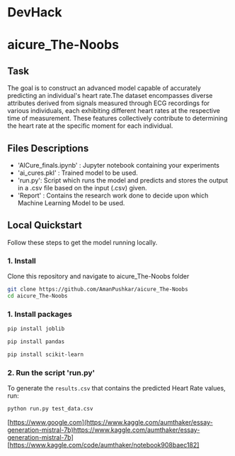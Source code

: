 # DevHack
# aicure_The-Noobs


## Task
The goal is to construct an advanced model capable of accurately predicting an individual's heart rate.The dataset encompasses diverse attributes derived from signals measured through ECG recordings for various individuals, each exhibiting different heart rates at the respective time of measurement. These features collectively contribute to determining the heart rate at the specific moment for each individual.

## Files Descriptions
- 'AICure_finals.ipynb' : Jupyter notebook containing your experiments
- 'ai_cures.pkl' : Trained model to be used.
- 'run.py': Script which runs the model and predicts and stores the output in a .csv file based on the input (.csv) given.
- 'Report' : Contains the research work done to decide upon which Machine Learning Model to be used.


## Local Quickstart

Follow these steps to get the model running locally.

### 1. Install
Clone this repository and navigate to aicure_The-Noobs folder
```bash
git clone https://github.com/AmanPushkar/aicure_The-Noobs
cd aicure_The-Noobs
```

### 1. Install packages
```bash
pip install joblib
```
```bash
pip install pandas
```
```bash
pip install scikit-learn
```
### 2. Run the script 'run.py'

To generate the `results.csv` that contains the predicted Heart Rate values, run:
```bash
python run.py test_data.csv
```

[https://www.google.com](https://www.kaggle.com/aumthaker/essay-generation-mistral-7b)https://www.kaggle.com/aumthaker/essay-generation-mistral-7b]
[https://www.kaggle.com/code/aumthaker/notebook908baec182]

